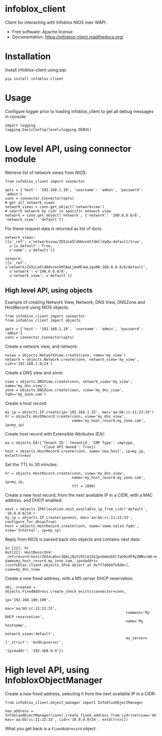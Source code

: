 # infoblox_client
Client for interacting with Infoblox NIOS over WAPI.
  - Free software: Apache license
  - Documentation: https://infoblox-client.readthedocs.org/
  
 # Installation
Install infoblox-client using pip:
```
pip install infoblox-client
```

# Usage
Configure logger prior to loading infoblox_client to get all debug messages in console:
```
import logging
logging.basicConfig(level=logging.DEBUG)
```

# Low level API, using connector module
Retrieve list of network views from NIOS:
```
from infoblox_client import connector

opts = {'host': '192.168.1.10', 'username': 'admin', 'password': 'admin'}
conn = connector.Connector(opts)
# get all network_views
network_views = conn.get_object('networkview')
# search network by cidr in specific network view
network = conn.get_object('network', {'network': '100.0.0.0/8', 'network_view': 'default'})
```
For these request data is returned as list of dicts:
```
network_views:
[{u'_ref': u'networkview/ZG5zLm5ldHdvcmtfdmlldyQw:default/true',
  u'is_default': True,
  u'name': u'default'}]

network:
[{u'_ref': u'network/ZG5zLm5ldHdvcmskMTAwLjAuMC4wLzgvMA:100.0.0.0/8/default',
  u'network': u'100.0.0.0/8',
  u'network_view': u'default'}]
```
## High level API, using objects
Example of creating Network View, Network, DNS View, DNSZone and HostRecord using NIOS objects:
```
from infoblox_client import connector
from infoblox_client import objects

opts = {'host': '192.168.1.10', 'username': 'admin', 'password': 'admin'}
conn = connector.Connector(opts)
```

Create a network view, and network:
```
nview = objects.NetworkView.create(conn, name='my_view')
network = objects.Network.create(conn, network_view='my_view', cidr='192.168.1.0/24')
```

Create a DNS view and zone:
```
view = objects.DNSView.create(conn, network_view='my_view', name='my_dns_view')
zone = objects.DNSZone.create(conn, view='my_dns_view', fqdn='my_zone.com')
```
Create a host record:
```
my_ip = objects.IP.create(ip='192.168.1.25', mac='aa:bb:cc:11:22:33')
hr = objects.HostRecord.create(conn, view='my_dns_view',
                               name='my_host_record.my_zone.com', ip=my_ip)
```

Create host record with Extensible Attributes (EA):
```
ea = objects.EA({'Tenant ID': tenantid, 'CMP Type': cmptype,
                 'Cloud API Owned': True})
host = objects.HostRecord.create(conn, name='new_host', ip=my_ip, extattrs=ea)
```

Set the TTL to 30 minutes:
```
hr = objects.HostRecord.create(conn, view='my_dns_view',
                               name='my_host_record.my_zone.com', ip=my_ip,
                               ttl = 1800)
```                               

Create a new host record, from the next available IP in a CIDR, with a MAC address, and DHCP enabled:
```
next = objects.IPAllocation.next_available_ip_from_cidr('default', '10.0.0.0/24')
my_ip = objects.IP.create(ip=next, mac='aa:bb:cc:11:22:33', configure_for_dhcp=True)
host = objects.HostRecord.create(conn, name='some.valid.fqdn', view='Internal', ip=my_ip)
```

Reply from NIOS is parsed back into objects and contains next data:
```
In [22]: hr
Out[22]: HostRecordV4: _ref=record:host/ZG5zLmhvc3QkLjQuY29tLm15X3pvbmUubXlfaG9zdF9yZWNvcmQ:my_host_record.my_zone.com/my_dns_view, name=my_host_record.my_zone.com, ipv4addrs=[<infoblox_client.objects.IPv4 object at 0x7f7d6b0fe9d0>], view=my_dns_view
```

Create a new fixed address, with a MS server DHCP reservation:
```
obj, created = objects.FixedAddress.create_check_exists(connector=conn,
                                                        ip='192.168.100.100',
                                                        mac='aa:bb:cc:11:22:33',
                                                        comment='My DHCP reservation',
                                                        name='My hostname',
                                                        network_view='default',
                                                        ms_server={'_struct': 'msdhcpserver',
                                                                   'ipv4addr': '192.168.0.0'})
```

# High level API, using InfobloxObjectManager
Create a new fixed address, selecting it from the next available IP in a CIDR:
```
from infoblox_client.object_manager import InfobloxObjectManager

new_address = InfobloxObjectManager(conn).create_fixed_address_from_cidr(netview='default', mac='aa:bb:cc:11:22:33', cidr='10.0.0.0/24', extattrs=[])

```
What you get back is a ```FixedAddressV4``` object.
